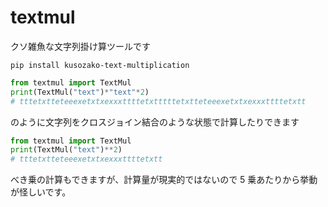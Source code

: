 # textmul

クソ雑魚な文字列掛け算ツールです

`pip install kusozako-text-multiplication`

```py
from textmul import TextMul
print(TextMul("text")*"text"*2)
# tttetxtteteeexetxtxexxxttttetxtttttetxtteteeexetxtxexxxttttetxtt
```

のように文字列をクロスジョイン結合のような状態で計算したりできます

```py
from textmul import TextMul
print(TextMul("text")**2)
# tttetxtteteeexetxtxexxxttttetxtt
```

べき乗の計算もできますが、計算量が現実的ではないので 5 乗あたりから挙動が怪しいです。
